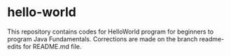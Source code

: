 # hello-world
This repository contains codes for HelloWorld program for beginners to program Java Fundamentals. Corrections are made on the branch readme-edits for README.md file.
